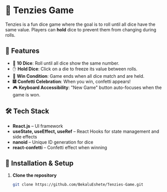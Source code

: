 # 🎲 Tenzies Game

Tenzies is a fun dice game where the goal is to roll until all dice have the same value. Players can **hold** dice to prevent them from changing during rolls.

## 🚀 Features

- 🎲 **10 Dice**: Roll until all dice show the same number.
- ✋ **Hold Dice**: Click on a die to freeze its value between rolls.
- 🎉 **Win Condition**: Game ends when all dice match and are held.
- 🎆 **Confetti Celebration**: When you win, confetti appears!
- 🎮 **Keyboard Accessibility**: "New Game" button auto-focuses when the game is won.

## 🛠️ Tech Stack

- **React.js** – UI framework
- **useState, useEffect, useRef** – React Hooks for state management and side effects
- **nanoid** – Unique ID generation for dice
- **react-confetti** – Confetti effect when winning

## 📝 Installation & Setup

1. **Clone the repository**
   ```sh
   git clone https://github.com/BekaluEshete/Tenzies-Game.git

